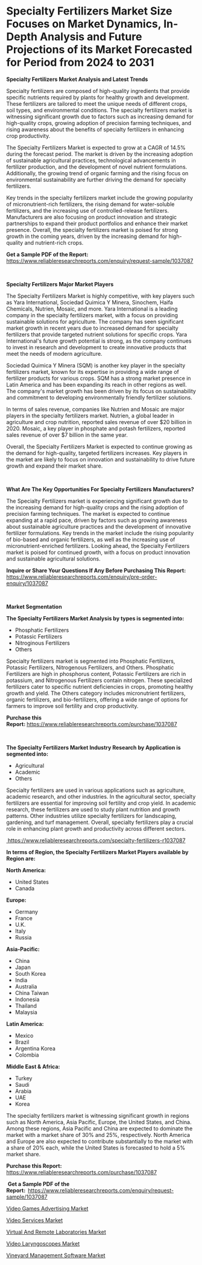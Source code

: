 <p><h1>Specialty Fertilizers Market Size Focuses on Market Dynamics, In-Depth Analysis and Future Projections of its Market Forecasted for Period from 2024 to 2031</h1></p><p><strong>Specialty Fertilizers Market Analysis and Latest Trends</strong></p>
<p><p>Specialty fertilizers are composed of high-quality ingredients that provide specific nutrients required by plants for healthy growth and development. These fertilizers are tailored to meet the unique needs of different crops, soil types, and environmental conditions. The specialty fertilizers market is witnessing significant growth due to factors such as increasing demand for high-quality crops, growing adoption of precision farming techniques, and rising awareness about the benefits of specialty fertilizers in enhancing crop productivity.</p><p>The Specialty Fertilizers Market is expected to grow at a CAGR of 14.5% during the forecast period. The market is driven by the increasing adoption of sustainable agricultural practices, technological advancements in fertilizer production, and the development of novel nutrient formulations. Additionally, the growing trend of organic farming and the rising focus on environmental sustainability are further driving the demand for specialty fertilizers.</p><p>Key trends in the specialty fertilizers market include the growing popularity of micronutrient-rich fertilizers, the rising demand for water-soluble fertilizers, and the increasing use of controlled-release fertilizers. Manufacturers are also focusing on product innovation and strategic partnerships to expand their product portfolios and enhance their market presence. Overall, the specialty fertilizers market is poised for strong growth in the coming years, driven by the increasing demand for high-quality and nutrient-rich crops.</p></p>
<p><strong>Get a Sample PDF of the Report:&nbsp;</strong> <a href="https://www.reliableresearchreports.com/enquiry/request-sample/1037087">https://www.reliableresearchreports.com/enquiry/request-sample/1037087</a></p>
<p>&nbsp;</p>
<p><strong>Specialty Fertilizers Major Market Players</strong></p>
<p><p>The Specialty Fertilizers Market is highly competitive, with key players such as Yara International, Sociedad Quimica Y Minera, Sinochem, Haifa Chemicals, Nutrien, Mosaic, and more. Yara International is a leading company in the specialty fertilizers market, with a focus on providing sustainable solutions for agriculture. The company has seen significant market growth in recent years due to increased demand for specialty fertilizers that provide targeted nutrient solutions for specific crops. Yara International's future growth potential is strong, as the company continues to invest in research and development to create innovative products that meet the needs of modern agriculture.</p><p>Sociedad Quimica Y Minera (SQM) is another key player in the specialty fertilizers market, known for its expertise in providing a wide range of fertilizer products for various crops. SQM has a strong market presence in Latin America and has been expanding its reach in other regions as well. The company's market growth has been driven by its focus on sustainability and commitment to developing environmentally friendly fertilizer solutions.</p><p>In terms of sales revenue, companies like Nutrien and Mosaic are major players in the specialty fertilizers market. Nutrien, a global leader in agriculture and crop nutrition, reported sales revenue of over $20 billion in 2020. Mosaic, a key player in phosphate and potash fertilizers, reported sales revenue of over $7 billion in the same year.</p><p>Overall, the Specialty Fertilizers Market is expected to continue growing as the demand for high-quality, targeted fertilizers increases. Key players in the market are likely to focus on innovation and sustainability to drive future growth and expand their market share.</p></p>
<p>&nbsp;</p>
<p><strong>What Are The Key Opportunities For Specialty Fertilizers Manufacturers?</strong></p>
<p><p>The Specialty Fertilizers market is experiencing significant growth due to the increasing demand for high-quality crops and the rising adoption of precision farming techniques. The market is expected to continue expanding at a rapid pace, driven by factors such as growing awareness about sustainable agriculture practices and the development of innovative fertilizer formulations. Key trends in the market include the rising popularity of bio-based and organic fertilizers, as well as the increasing use of micronutrient-enriched fertilizers. Looking ahead, the Specialty Fertilizers market is poised for continued growth, with a focus on product innovation and sustainable agricultural solutions.</p></p>
<p><strong>Inquire or Share Your Questions If Any Before Purchasing This Report:</strong> <a href="https://www.reliableresearchreports.com/enquiry/pre-order-enquiry/1037087">https://www.reliableresearchreports.com/enquiry/pre-order-enquiry/1037087</a></p>
<p>&nbsp;</p>
<p><strong>Market Segmentation</strong></p>
<p><strong>The Specialty Fertilizers Market Analysis by types is segmented into:</strong></p>
<p><ul><li>Phosphatic Fertilizers</li><li>Potassic Fertilizers</li><li>Nitroginous Fertilizers</li><li>Others</li></ul></p>
<p><p>Specialty fertilizers market is segmented into Phosphatic Fertilizers, Potassic Fertilizers, Nitrogenous Fertilizers, and Others. Phosphatic Fertilizers are high in phosphorus content, Potassic Fertilizers are rich in potassium, and Nitrogenous Fertilizers contain nitrogen. These specialized fertilizers cater to specific nutrient deficiencies in crops, promoting healthy growth and yield. The Others category includes micronutrient fertilizers, organic fertilizers, and bio-fertilizers, offering a wide range of options for farmers to improve soil fertility and crop productivity.</p></p>
<p><strong>Purchase this Report:&nbsp;</strong><a href="https://www.reliableresearchreports.com/purchase/1037087">https://www.reliableresearchreports.com/purchase/1037087</a></p>
<p>&nbsp;</p>
<p><strong>The Specialty Fertilizers Market Industry Research by Application is segmented into:</strong></p>
<p><ul><li>Agricultural</li><li>Academic</li><li>Others</li></ul></p>
<p><p>Specialty fertilizers are used in various applications such as agriculture, academic research, and other industries. In the agricultural sector, specialty fertilizers are essential for improving soil fertility and crop yield. In academic research, these fertilizers are used to study plant nutrition and growth patterns. Other industries utilize specialty fertilizers for landscaping, gardening, and turf management. Overall, specialty fertilizers play a crucial role in enhancing plant growth and productivity across different sectors.</p></p>
<p><a href="https://www.reliableresearchreports.com/specialty-fertilizers-r1037087">&nbsp;https://www.reliableresearchreports.com/specialty-fertilizers-r1037087</a></p>
<p><strong>In terms of Region, the Specialty Fertilizers Market Players available by Region are:</strong></p>
<p>
    <p> <strong> North America: </strong>
        <ul>
            <li>United States</li>
            <li>Canada</li>
        </ul>
        </p> 
    <p> <strong> Europe: </strong>
        <ul>
            <li>Germany</li>
            <li>France</li>
            <li>U.K.</li>
            <li>Italy</li>
            <li>Russia</li>
        </ul>
        </p> 
    <p> <strong> Asia-Pacific: </strong>
        <ul>
            <li>China</li>
            <li>Japan</li>
            <li>South Korea</li>
            <li>India</li>
            <li>Australia</li>
            <li>China Taiwan</li>
            <li>Indonesia</li>
            <li>Thailand</li>
            <li>Malaysia</li>
        </ul>
        </p> 
    <p> <strong> Latin America: </strong>
        <ul>
            <li>Mexico</li>
            <li>Brazil</li>
            <li>Argentina Korea</li>
            <li>Colombia</li>
        </ul>
        </p> 
    <p> <strong> Middle East & Africa: </strong>
        <ul>
            <li>Turkey</li>
            <li>Saudi</li>
            <li>Arabia</li>
            <li>UAE</li>
            <li>Korea</li>
        </ul>
    </p>
    </p>
<p><p>The specialty fertilizers market is witnessing significant growth in regions such as North America, Asia Pacific, Europe, the United States, and China. Among these regions, Asia Pacific and China are expected to dominate the market with a market share of 30% and 25%, respectively. North America and Europe are also expected to contribute substantially to the market with a share of 20% each, while the United States is forecasted to hold a 5% market share.</p></p>
<p><strong>Purchase this Report: </strong><a href="https://www.reliableresearchreports.com/purchase/1037087">https://www.reliableresearchreports.com/purchase/1037087</a></p>
<p>&nbsp;<strong>Get a Sample PDF of the Report:&nbsp;&nbsp;</strong><a href="https://www.reliableresearchreports.com/enquiry/request-sample/1037087">https://www.reliableresearchreports.com/enquiry/request-sample/1037087</a></p>
<p><strong></strong></p>
<p><p><a href="https://github.com/HenrietteMills1/Market-Research-Report-List-2/blob/main/video-games-advertising-market.md">Video Games Advertising Market</a></p><p><a href="https://github.com/sifatuddin25/Market-Research-Report-List-2/blob/main/video-services-market.md">Video Services Market</a></p><p><a href="https://github.com/mdhefjumiah/Market-Research-Report-List-2/blob/main/virtual-and-remote-laboratories-market.md">Virtual And Remote Laboratories Market</a></p><p><a href="https://github.com/alexxisgm/Market-Research-Report-List-2/blob/main/video-laryngoscopes-market.md">Video Laryngoscopes Market</a></p><p><a href="https://github.com/wrwgzwbr35/Market-Research-Report-List-2/blob/main/vineyard-management-software-market.md">Vineyard Management Software Market</a></p></p>